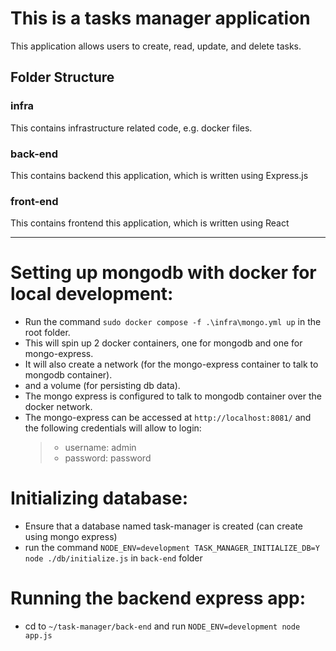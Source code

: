 # This is a tasks manager application

This application allows users to create, read, update, and delete tasks.

## Folder Structure

### **infra**

This contains infrastructure related code, e.g. docker files.

### **back-end**

This contains backend this application, which is written using Express.js

### **front-end**

This contains frontend this application, which is written using React

---

# Setting up mongodb with docker for local development:

- Run the command `sudo docker compose -f .\infra\mongo.yml up` in the root folder.
- This will spin up 2 docker containers, one for mongodb and one for mongo-express.
- It will also create a network (for the mongo-express container to talk to mongodb container).
- and a volume (for persisting db data).
- The mongo express is configured to talk to mongodb container over the docker network.
- The mongo-express can be accessed at `http://localhost:8081/` and the following credentials will allow to login:
  > - username: admin
  > - password: password

# Initializing database:

- Ensure that a database named task-manager is created (can create using mongo express)
- run the command `NODE_ENV=development TASK_MANAGER_INITIALIZE_DB=Y node ./db/initialize.js` in `back-end` folder

# Running the backend express app:

- cd to `~/task-manager/back-end` and run `NODE_ENV=development node app.js`
